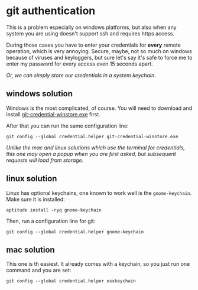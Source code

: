 
# git authentication

This is a problem especially on windows platforms, but also when any system you are using doesn't support ssh and requires https access.

During those cases you have to enter your credentials for **every** remote operation, which is very annoying.  Secure, maybe, not so much on windows because of viruses and keyloggers, but sure let's say it's safe to force me to enter my password for every access even 15 seconds apart.

_Or, we can simply store our credentials in a system keychain._


## windows solution

Windows is the most complicated, of course.  You will need to download and install [git-credential-winstore.exe](http://gitcredentialstore.codeplex.com/) first.

After that you can run the same configuration line:

    git config --global credential.helper git-credential-winstore.exe

_Unlike the mac and linux solutions which use the terminal for credentials, this one may open a popup when you are first asked, but subsequent requests will load from storage._


## linux solution

Linux has optional keychains, one known to work well is the `gnome-keychain`.  Make sure it is installed:

    aptitude install -ryq gnome-keychain

Then, run a configuration line for git:

    git config --global credential.helper gnome-keychain


## mac solution

This one is th easiest.  It already comes with a keychain, so you just run one command and you are set:

    git config --global credential.helper osxkeychain
